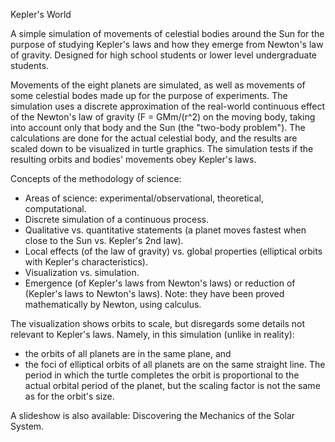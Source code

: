 Kepler's World

A simple simulation of movements of celestial bodies around the Sun
for the purpose of studying Kepler's laws 
and how they emerge from Newton's law of gravity.
Designed for high school students or lower level undergraduate students.

Movements of the eight planets are simulated, as well as movements of
some celestial bodes made up for the purpose of experiments.
The simulation uses a discrete approximation of the real-world continuous effect
of the Newton's law of gravity (F = GMm/(r^2) on the moving body,
taking into account only that body and the Sun (the "two-body problem").
The calculations are done for the actual celestial body,
and the results are scaled down to be visualized in turtle graphics.
The simulation tests if the resulting orbits and bodies' movements obey
Kepler's laws.

Concepts of the methodology of science:
* Areas of science: experimental/observational, theoretical, computational.
* Discrete simulation of a continuous process.
* Qualitative vs. quantitative statements
  (a planet moves fastest when close to the Sun vs. Kepler's 2nd law).
* Local effects (of the law of gravity) vs.
  global properties (elliptical orbits with Kepler's characteristics).
* Visualization vs. simulation.
* Emergence (of Kepler's laws from Newton's laws) or
  reduction of (Kepler's laws to Newton's laws).
  Note: they have been proved mathematically by Newton, using calculus.

The visualization shows orbits to scale, 
but disregards some details not relevant to Kepler's laws.
Namely, in this simulation (unlike in reality):
* the orbits of all planets are in the same plane, and
* the foci of elliptical orbits of all planets are on the same straight line.
The period in which the turtle completes the orbit is proportional to the
actual orbital period of the planet, but the scaling factor is not the same
as for the orbit's size.

A slideshow is also available: Discovering the Mechanics of the Solar System.
